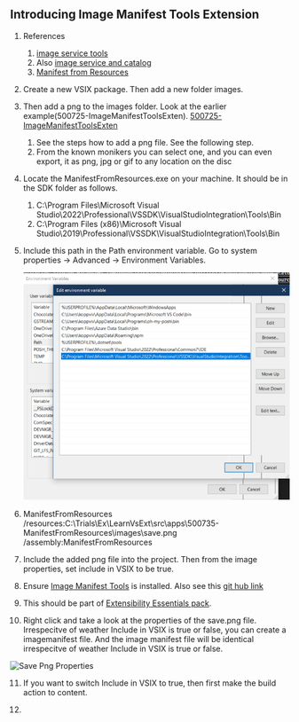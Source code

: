 ## Introducing Image Manifest Tools Extension

1. References 
   1. [image service tools](https://learn.microsoft.com/en-us/visualstudio/extensibility/internals/image-service-tools)
   2. Also [image service and catalog](https://learn.microsoft.com/en-us/visualstudio/extensibility/image-service-and-catalog)
   3. [Manifest from Resources](https://learn.microsoft.com/en-us/visualstudio/extensibility/internals/manifest-from-resources)

2. Create a new VSIX package. Then add a new folder images. 

3. Then add a png to the images folder. Look at the earlier example(500725-ImageManifestToolsExten). [500725-ImageManifestToolsExten](https://github.com/AvtsVivek/LearnVsExt/tree/main/src/tasks/500705-AddingMonikerIcon)
   1. See the steps how to add a png file. See the following step.
   2. From the known monikers you can select one, and you can even export, it as png, jpg or gif to any location on the disc 

4. Locate the ManifestFromResources.exe on your machine. It should be in the SDK folder as follows.
   1. C:\Program Files\Microsoft Visual Studio\2022\Professional\VSSDK\VisualStudioIntegration\Tools\Bin
   2. C:\Program Files (x86)\Microsoft Visual Studio\2019\Professional\VSSDK\VisualStudioIntegration\Tools\Bin

5. Include this path in the Path environment variable. Go to system properties -> Advanced -> Environment Variables.
   
   ![Path Env Var](./images/50_50PathEnvVar.png)

6. ManifestFromResources /resources:C:\Trials\Ex\LearnVsExt\src\apps\500735-ManifestFromResources\images\save.png /assembly:ManifestFromResources 

7. Include the added png file into the project. Then from the image properties, set include in VSIX to be true.

8. Ensure [Image Manifest Tools](https://marketplace.visualstudio.com/items?itemName=MadsKristensen.ImageManifestTools) is installed. Also see this [git hub link](https://github.com/madskristensen/MonikerManifestTools)

9.  This should be part of [Extensibility Essentials pack](https://marketplace.visualstudio.com/items?itemName=MadsKristensen.ExtensibilityEssentials2022).

10. Right click and take a look at the properties of the save.png file. Irrespecitve of weather Include in VSIX is true or false, you can create a imagemanifest file. And the image manifest file will be identical irrespecitve of weather Include in VSIX is true or false.
   
   ![Save Png Properties](./images/50_50SavePngProperties.jpg)

11. If you want to switch Include in VSIX to true, then first make the build action to content. 

12. 

